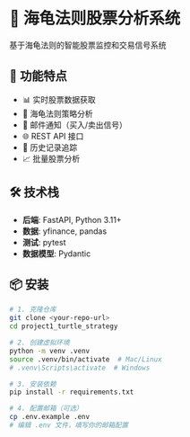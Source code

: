 # 🐢 海龟法则股票分析系统

基于海龟法则的智能股票监控和交易信号系统

## 🎯 功能特点

- 📊 实时股票数据获取
- 🐢 海龟法则策略分析
- 📧 邮件通知（买入/卖出信号）
- 🌐 REST API 接口
- 📜 历史记录追踪
- 📈 批量股票分析

## 🛠️ 技术栈

- **后端**: FastAPI, Python 3.11+
- **数据**: yfinance, pandas
- **测试**: pytest
- **数据模型**: Pydantic

## 📦 安装
```bash
# 1. 克隆仓库
git clone <your-repo-url>
cd project1_turtle_strategy

# 2. 创建虚拟环境
python -m venv .venv
source .venv/bin/activate  # Mac/Linux
# .venv\Scripts\activate  # Windows

# 3. 安装依赖
pip install -r requirements.txt

# 4. 配置邮箱（可选）
cp .env.example .env
# 编辑 .env 文件，填写你的邮箱配置